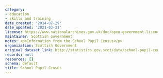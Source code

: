```yaml
---
category:
- education
- skills and training
date_created: '2014-07-29'
date_updated: '2021-03-31'
license: https://www.nationalarchives.gov.uk/doc/open-government-licence/version/3/
maintainer: Scottish Government
notes: <p>Information from the School Pupil Census</p>
organization: Scottish Government
original_dataset_link: http://statistics.gov.scot/data/school-pupil-census
records: null
resources: []
schema: default
title: School Pupil Census
---
```

